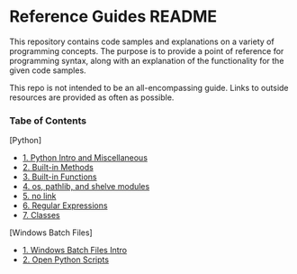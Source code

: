 # Reference Guides README

This repository contains code samples and explanations on a variety of programming concepts. The purpose is to provide a point of reference for programming syntax, along with an explanation of the functionality for the given code samples.  

This repo is not intended to be an all-encompassing guide. Links to outside resources are provided as often as possible. 

### Tabe of Contents

[Python]
* [1. Python Intro and Miscellaneous](https://github.com/ajoh504/Reference-Guides/blob/main/Python.md#1-python-intro--misc)
* [2. Built-in Methods](https://github.com/ajoh504/Reference-Guides/blob/main/Python.md#2-built-in-methods)
* [3. Built-in Functions](https://github.com/ajoh504/Reference-Guides/blob/main/Python.md#3-built-in-functions)
* [4. os, pathlib, and shelve modules](https://github.com/ajoh504/Reference-Guides/blob/main/Python.md#4-os-pathlib-and-shelve-modules)
* [5. no link]()
* [6. Regular Expressions](https://github.com/ajoh504/Reference-Guides/blob/main/Python.md#6-import-re--regex)
* [7. Classes](https://github.com/ajoh504/Reference-Guides/blob/main/Python.md#7-classes)

[Windows Batch Files]
* [1. Windows Batch Files Intro](https://github.com/ajoh504/Reference-Guides/blob/main/Windows-Batch-Files.md#1-intro-to-windows-batch-files)
* [2. Open Python Scripts](https://github.com/ajoh504/Reference-Guides/blob/main/Windows-Batch-Files.md#2-open-a-python-script-in-cmdexe)
 
